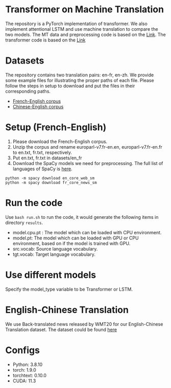 # Transformer on Machine Translation

The repository is a PyTorch implementation of transformer.
We also implement attentional LSTM and use machine translation to compare the two models.
The MT data and preprocessing code is based on the [Link](https://towardsdatascience.com/how-to-use-torchtext-for-neural-machine-translation-plus-hack-to-make-it-5x-faster-77f3884d95).
The transformer code is based on the [Link](https://pytorch.org/tutorials/beginner/transformer_tutorial.html)

# Datasets
The repository contains two translation pairs: en-fr, en-zh.
We provide some example files for illustrating the proper paths of each file.
Please follow the steps in setup to download and put the files in their corresponding paths.

- [French-English corpus](http://www.statmt.org/europarl/)
- [Chinese-English corpus](https://statmt.org/wmt20/translation-task.html)

# Setup (French-English)
1. Please download the French-English corpus.
2. Unzip the corpus and rename europarl-v7.fr-en.en, europarl-v7.fr-en.fr to en.txt, fr.txt, respectively.
3. Put en.txt, fr.txt in datasets/en_fr
4. Download the SpaCy models we need for preprocessing. The full list of languages of SpaCy is [here](https://spacy.io/usage/models).
```
python -m spacy download en_core_web_sm
python -m spacy download fr_core_news_sm
```

# Run the code
Use `bash run.sh` to run the code, it would generate the following items in directory `results`.
- model.cpu.pt : The model which can be loaded with CPU environment.
- model.pt: The model which can be loaded with GPU or CPU environment, based on if the model is trained with GPU.
- src.vocab: Source language vocabulary.
- tgt.vocab: Target language vocabulary.

# Use different models
Specify the model_type variable to be Transformer or LSTM.

# English-Chinese Translation
We use Back-translated news released by WMT20 for our English-Chinese Translation dataset.
The dataset could be found [here](https://statmt.org/wmt20/translation-task.html)

# Configs
- Python: 3.8.10
- torch: 1.9.0
- torchtext: 0.10.0
- CUDA: 11.3
